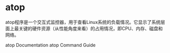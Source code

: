 # atop

atop程序是一个交互式监控器，用于查看Linux系统的负载情况。它显示了系统层面上最关键的硬件资源（从性能角度来看）的占用情况，即CPU、内存、磁盘和网络。


<BadgeLink badgeText='Official Documentation' colorScheme='blue' href='https://linux.die.net/man/1/atop'>atop Documentation</BadgeLink>
<BadgeLink badgeText='Read' colorScheme='yellow' href='https://www.digitalocean.com/community/tutorials/atop-command-in-linux'>atop Command Guide</BadgeLink>
